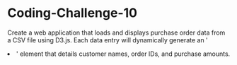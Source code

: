 # Coding-Challenge-10
Create a web application that loads and displays purchase order data from a CSV file using D3.js.
Each data entry will dynamically generate an '<li>' element that details customer names, order IDs, and purchase amounts.
